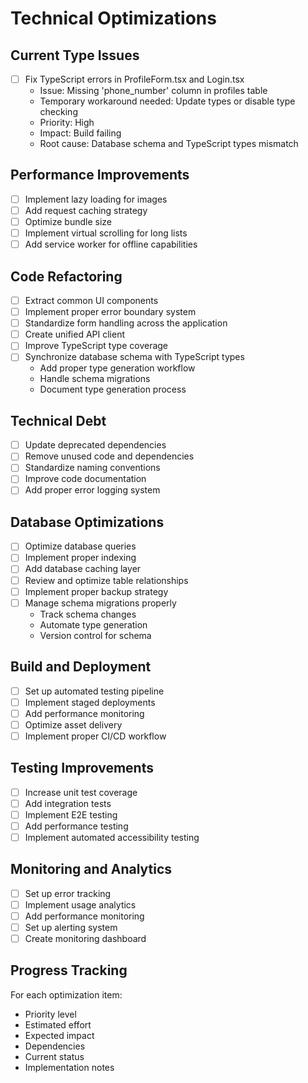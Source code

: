 
# Technical Optimizations

## Current Type Issues
- [ ] Fix TypeScript errors in ProfileForm.tsx and Login.tsx
  - Issue: Missing 'phone_number' column in profiles table
  - Temporary workaround needed: Update types or disable type checking
  - Priority: High
  - Impact: Build failing
  - Root cause: Database schema and TypeScript types mismatch

## Performance Improvements
- [ ] Implement lazy loading for images
- [ ] Add request caching strategy
- [ ] Optimize bundle size
- [ ] Implement virtual scrolling for long lists
- [ ] Add service worker for offline capabilities

## Code Refactoring
- [ ] Extract common UI components
- [ ] Implement proper error boundary system
- [ ] Standardize form handling across the application
- [ ] Create unified API client
- [ ] Improve TypeScript type coverage
- [ ] Synchronize database schema with TypeScript types
  - Add proper type generation workflow
  - Handle schema migrations
  - Document type generation process

## Technical Debt
- [ ] Update deprecated dependencies
- [ ] Remove unused code and dependencies
- [ ] Standardize naming conventions
- [ ] Improve code documentation
- [ ] Add proper error logging system

## Database Optimizations
- [ ] Optimize database queries
- [ ] Implement proper indexing
- [ ] Add database caching layer
- [ ] Review and optimize table relationships
- [ ] Implement proper backup strategy
- [ ] Manage schema migrations properly
  - Track schema changes
  - Automate type generation
  - Version control for schema

## Build and Deployment
- [ ] Set up automated testing pipeline
- [ ] Implement staged deployments
- [ ] Add performance monitoring
- [ ] Optimize asset delivery
- [ ] Implement proper CI/CD workflow

## Testing Improvements
- [ ] Increase unit test coverage
- [ ] Add integration tests
- [ ] Implement E2E testing
- [ ] Add performance testing
- [ ] Implement automated accessibility testing

## Monitoring and Analytics
- [ ] Set up error tracking
- [ ] Implement usage analytics
- [ ] Add performance monitoring
- [ ] Set up alerting system
- [ ] Create monitoring dashboard

## Progress Tracking
For each optimization item:
- Priority level
- Estimated effort
- Expected impact
- Dependencies
- Current status
- Implementation notes
